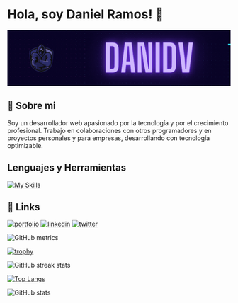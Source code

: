
# Hola, soy Daniel Ramos! 👋



![](/assets/hack.gif)


## 🚀 Sobre mi
Soy un desarrollador web apasionado por la tecnología y por el crecimiento profesional. Trabajo en colaboraciones con otros programadores y en proyectos personales y para empresas, desarrollando con tecnología optimizable.
## Lenguajes y Herramientas

[![My Skills](https://skillicons.dev/icons?i=js,html,css,astro,express,git,github,nextjs,js,nodejs,postgres,react,ts,vscode)](https://skillicons.dev)

## 🔗 Links
[![portfolio](https://img.shields.io/badge/my_portfolio-000?style=for-the-badge&logo=ko-fi&logoColor=white)](https://katherineoelsner.com/)
[![linkedin](https://img.shields.io/badge/linkedin-0A66C2?style=for-the-badge&logo=linkedin&logoColor=white)](https://www.linkedin.com/in/daniel-ramos-1ab664223/)
[![twitter](https://img.shields.io/badge/twitter-1DA1F2?style=for-the-badge&logo=twitter&logoColor=white)](https://twitter.com/)

![GitHub metrics](https://metrics.lecoq.io/danielghost20)  

[![trophy](https://github-profile-trophy.vercel.app/?username=danielghost20)](https://github.com/ryo-ma/github-profile-trophy)

![GitHub streak stats](https://streak-stats.demolab.com/?user=danielghost20)  

[![Top Langs](https://github-readme-stats.vercel.app/api/top-langs/?username=danielghost20)](https://github.com/anuraghazra/github-readme-stats)

![GitHub stats](https://github-readme-stats.vercel.app/api?username=danielghost20&show_icons=true)  
